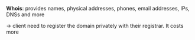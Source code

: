 **Whois**: provides names, physical addresses, phones, email addresses, IPs, DNSs and more

-> client need to register the domain privately with their registrar. It costs more